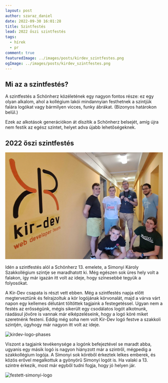 ```yaml
---
layout: post
author: szaraz_daniel
date: 2022-09-30 16:01:28
title: Szintfestés
lead: 2022 őszi szintfestés
tags:
  - hírek
  - pr
comment: true
featuredImage: ../images/posts/kirdev_szintfestes.png
ogImage: ../images/posts/kirdev_szintfestes.png
---
```


## Mi az a szintfestés?

A szintfestés a Schönherz közéletének egy nagyon fontos része: ez egy olyan alkalom, ahol a kollégium lakói mindannyian festhetnek a szintjük falára logókat vagy bármilyen vicces, funky ábrákat. (Bizonyos határokon belül.)

Ezek az alkotások generációkon át díszítik a Schönherz belsejét, amíg újra nem festik az egész szintet, helyet adva újabb lehetőségeknek.

## 2022 őszi szintfestés

![szintfestes-group-pic](../images/posts/kirdev_szintfestes.png)

Idén a szintfestés alól a Schönherz 13. emelete, a Simonyi Károly Szakkollégium szintje se maradhatott ki. Még egészen sok üres hely volt a falakon, így már igazán itt volt az ideje, hogy színesebbé tegyük a folyosókat.

A Kir-Dev csapata is részt vett ebben. Még a szintfestés napja előtt megterveztünk és felrajzoltuk a kör logójának körvonalát, majd a várva várt napon egy kellemes délutánt töltöttek tagjaink a festegetéssel. Ugyan nem a festés az erősségünk, mégis sikerült egy csodálatos logót alkotnunk, ráadásul jövőre is vannak már elképzeléseink, hogy a logó köré miket szeretnénk festeni.
Eddig még soha nem volt Kir-Dev logó festve a szakkoli szintjén, úgyhogy már nagyon itt volt az ideje.

![kirdev-logo-phases](https://warp.sch.bme.hu/images/kirdev-logo-phases)

Viszont a tagjaink tevékenysége a logónk befejeztével se maradt abba, ugyanis egy másik logó is nagyon hiányzott már a szintről, mégpedig a szakkollégium logója. A Simonyi sok köréből érkeztek lelkes emberek, és közös erővel megalkottuk a gyönyörű Simonyi logót is. Ha valaki a 13. szintre érkezik, most már egyből tudni fogja, hogy jó helyen jár.

![festett-simonyi-logo](https://warp.sch.bme.hu/images/festett-simonyi-logo)

